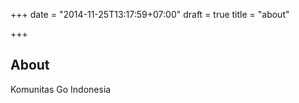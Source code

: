 +++
date = "2014-11-25T13:17:59+07:00"
draft = true
title = "about"

+++

## About

Komunitas Go Indonesia
